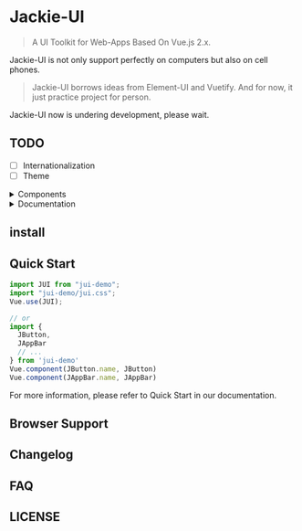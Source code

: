 # Jackie-UI

> A UI Toolkit for Web-Apps Based On Vue.js 2.x.

Jackie-UI is not only support perfectly on computers but also on cell phones.

> Jackie-UI borrows ideas from Element-UI and Vuetify. 
> And for now, it just practice project for person.

Jackie-UI now is undering development, please wait.

## TODO
- [ ] Internationalization
- [ ] Theme
<details><summary>Components</summary>
- [ ] Application
- [ ] App-Bar
- [ ] Lists
- [ ] Navigation-Bar
</details>
<details><summary>Documentation</summary>
- [ ] Introduction
- [ ] Quick-Start
- [ ] Features
- [ ] Styles
- [ ] Components
- [ ] Directives
</details>

## install

## Quick Start
``` javascript
import JUI from "jui-demo";
import "jui-demo/jui.css";
Vue.use(JUI);

// or
import {
  JButton,
  JAppBar
  // ...
} from 'jui-demo'
Vue.component(JButton.name, JButton)
Vue.component(JAppBar.name, JAppBar)
```

For more information, please refer to Quick Start in our documentation.

## Browser Support

## Changelog

## FAQ

## LICENSE
